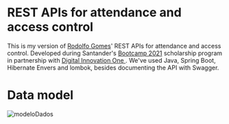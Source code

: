 # REST APIs for attendance and access control

This is my version of [Rodolfo Gomes](https://github.com/rodolfogomes/diolive)' REST APIs for attendance and access control. Developed during Santander's [Bootcamp 2021](https://app.becas-santander.com/pt-BR/program/santanderbootcamp) scholarship program in partnership with [Digital Innovation One ](https://digitalinnovation.one/). We've used Java, Spring Boot, Hibernate Envers and lombok, besides documenting the API with Swagger.

# Data model
![modeloDados](https://user-images.githubusercontent.com/80361071/132404497-38f9177a-8aa7-432b-8768-414b01642660.png)
